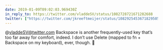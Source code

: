 ```yaml
---
date: 2019-01-09T09:02:03.969430Z
in_reply_to: https://twitter.com/vladdeSV/status/1082728721671282688
twitter: ["https://twitter.com/jkreeftmeijer/status/1082925453671829505"]
---
```

@vladdeSV@twitter.com Backspace is another frequently-used key that’s too far away for comfort, indeed. I don’t use Delete (mapped to fn + Backspace on my keyboard), ever, though. 🤔

